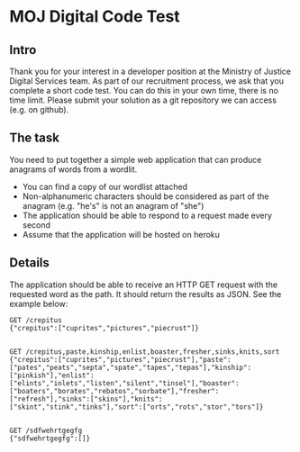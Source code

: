 MOJ Digital Code Test
=====================

Intro
-----

Thank you for your interest in a developer position at the Ministry of Justice Digital Services team. As part of our recruitment process, we ask that you complete a short code test. You can do this in your own time, there is no time limit. Please submit your solution as a git repository we can access (e.g. on github).

The task
--------

You need to put together a simple web application that can produce anagrams of words from a wordlit.


-  You can find a copy of our wordlist attached
-  Non-alphanumeric characters should be considered as part of the anagram (e.g. "he's" is not an anagram of "she")
-  The application should be able to respond to a request made every second
-  Assume that the application will be hosted on heroku


Details
-------

The application should be able to receive an HTTP GET request with the requested word as the path. It should return the results as JSON.
See the example below:



    GET /crepitus
    {"crepitus":["cuprites","pictures","piecrust"]}


    GET /crepitus,paste,kinship,enlist,boaster,fresher,sinks,knits,sort
    {"crepitus":["cuprites","pictures","piecrust"],"paste":["pates","peats","septa","spate","tapes","tepas"],"kinship":["pinkish"],"enlist":["elints","inlets","listen","silent","tinsel"],"boaster":["boaters","borates","rebatos","sorbate"],"fresher":["refresh"],"sinks":["skins"],"knits":["skint","stink","tinks"],"sort":["orts","rots","stor","tors"]}


    GET /sdfwehrtgegfg
    {"sdfwehrtgegfg":[]}